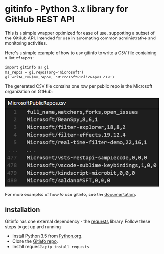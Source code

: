 # gitinfo - Python 3.x library for GitHub REST API

This is a simple wrapper optimized for ease of use, supporting a subset of the GitHub API. Intended for use in automating common administrative and monitoring activities.

Here's a simple example of how to use gitinfo to write a CSV file containing a list of repos:

```
import gitinfo as gi
ms_repos = gi.repos(org='microsoft')
gi.write_csv(ms_repos, 'MicrosoftPublicRepos.csv')
```
The generated CSV file contains one row per public repo in the Microsoft organization on GitHub:

![MicrosoftPublicRepos](images/MicrosoftPublicRepos.png)

For more examples of how to use gitinfo, see the [documentation](documentation.md).

## installation

Gitinfo has one external dependency - the [requests](https://pypi.python.org/pypi/requests) library. Follow these steps to get up and running:

* Install Python 3.5 from [Python.org](https://www.python.org/).
* Clone the [Gitinfo repo](https://github.com/dmahugh/gitinfo).
* Install requests: ```pip install requests```
